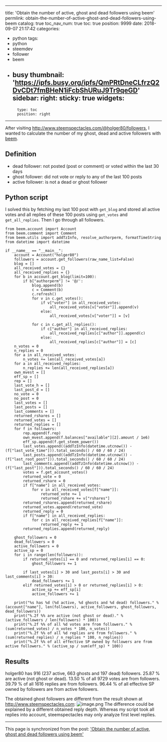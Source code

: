 
---
title: 'Obtain the number of active, ghost and dead followers using beem'
permlink: obtain-the-number-of-active-ghost-and-dead-followers-using-beem
catalog: true
toc_nav_num: true
toc: true
position: 9999
date: 2018-09-07 21:17:42
categories:
- python
tags:
- python
- steemdev
- follower
- beem
- busy
thumbnail: 'https://ipfs.busy.org/ipfs/QmPRtDneCLfrzQ2DvCDt7fmBHeN1iFcbShURuJ9Tr9qeGD'
sidebar:
    right:
        sticky: true
widgets:
    -
        type: toc
        position: right
---


After visiting http://www.steemspectacles.com/@holger80/followers, I wanted to calculate the number of my ghost, dead and active followers with [beem](https://github.com/holgern/beem). 

## Definition
* dead follower: not posted (post or comment) or voted within the last 30 days
* ghost follower: did not vote or reply to any of the last 100 posts
* active follower: is not a dead or ghost follower

## Python script
I solved this by fetching my last 100 post with `get_blog` and stored all active votes and all replies of these 100 posts using `get_votes` and `get_all_replies`.
Then I go through all followers.

```
from beem.account import Account
from beem.comment import Comment
from beem.utils import addTzInfo, resolve_authorperm, formatTimeString
from datetime import datetime

if __name__ == "__main__":
    account = Account("holger80")
    followers = account.get_followers(raw_name_list=False)
    blog = []
    all_received_votes = {}
    all_received_replies = {}
    for b in account.get_blog(limit=100):
        if b["authorperm"] != '@/':
            blog.append(b)
            c = Comment(b)
            c.refresh()
            for v in c.get_votes():
                if v["voter"] in all_received_votes:
                    all_received_votes[v["voter"]].append(v)
                else:
                    all_received_votes[v["voter"]] = [v]
                    
            for c in c.get_all_replies():
                if c["author"] in all_received_replies:
                    all_received_replies[c["author"]].append(c)
                else:
                    all_received_replies[c["author"]] = [c]
    n_votes = 0
    n_replies = 0
    for a in all_received_votes:
        n_votes += len(all_received_votes[a])
    for a in all_received_replies:
        n_replies += len(all_received_replies[a])
    own_mvest = []
    eff_sp = []
    rep = []
    last_vote_h = []
    last_post_d = []
    no_vote = 0
    no_post = 0
    last_votes = []
    last_posts = []
    last_comments = []
    returned_rshares = []
    returned_votes = []
    returned_replies = []
    for f in followers:
        rep.append(f.rep)
        own_mvest.append(f.balances["available"][2].amount / 1e6)
        eff_sp.append(f.get_steem_power())
        last_votes.append((addTzInfo(datetime.utcnow()) - (f["last_vote_time"])).total_seconds() / 60 / 60 / 24)
        last_posts.append((addTzInfo(datetime.utcnow()) - (f["last_root_post"])).total_seconds() / 60 / 60 / 24)
        last_comments.append((addTzInfo(datetime.utcnow()) - (f["last_post"])).total_seconds() / 60 / 60 / 24)
        votes = f.get_account_votes()
        returned_vote = 0
        returned_rshare = 0
        if f["name"] in all_received_votes:
            for v in all_received_votes[f["name"]]:
                returned_vote += 1
                returned_rshare += v["rshares"]
        returned_rshares.append(returned_rshare)
        returned_votes.append(returned_vote)
        returned_reply = 0
        if f["name"] in all_received_replies:
            for c in all_received_replies[f["name"]]:
                returned_reply += 1
        returned_replies.append(returned_reply)
                
    ghost_followers = 0
    dead_followers = 0
    active_followers = 0
    active_sp = 0
    for i in range(len(followers)):
        if returned_votes[i] == 0 and returned_replies[i] == 0:
            ghost_followers += 1
            
        if last_votes[i] > 30 and last_posts[i] > 30 and last_comments[i] > 30:
            dead_followers += 1
        elif returned_votes[i] > 0 or returned_replies[i] > 0:
            active_sp += eff_sp[i]
            active_followers += 1
        
    print("%s has %d (%d active, %d ghosts and %d dead) followers." % (account["name"], len(followers), active_followers, ghost_followers, dead_followers))
    print("%.2f %% are active (not ghost or dead)." % (active_followers / len(followers) * 100))
    print("%.2f %% of all %d votes are from followers." % (sum(returned_votes) / n_votes * 100, n_votes))
    print("%.2f %% of all %d replies are from followers." % (sum(returned_replies) / n_replies * 100, n_replies))
    print("%.2f %% of all effective SP owned by followers are from active followers." % (active_sp / sum(eff_sp) * 100))
```
## Results

holger80 has 916 (237 active, 663 ghosts and 197 dead) followers.
25.87 % are active (not ghost or dead).
13.50 % of all 9729 votes are from followers.
39.79 % of all 1616 replies are from followers.
96.44 % of all effective SP owned by followers are from active followers.


The obtained ghost followers are different from the result shown at http://www.steemspectacles.com:
![image.png](https://ipfs.busy.org/ipfs/QmPRtDneCLfrzQ2DvCDt7fmBHeN1iFcbShURuJ9Tr9qeGD)
The difference could be explained by a different obtained reply depth. Whereas my script took all replies into account, steemspectacles may only analyze first level replies.

- - -

This page is synchronized from the post: ['Obtain the number of active, ghost and dead followers using beem'](https://steemit.com/@holger80/obtain-the-number-of-active-ghost-and-dead-followers-using-beem)
